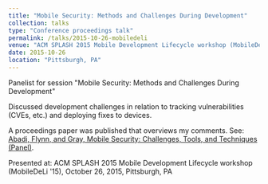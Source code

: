 ```yaml
---
title: "Mobile Security: Methods and Challenges During Development"
collection: talks
type: "Conference proceedings talk"
permalink: /talks/2015-10-26-mobiledeli
venue: "ACM SPLASH 2015 Mobile Development Lifecycle workshop (MobileDeLi '15)"
date: 2015-10-26
location: "Pittsburgh, PA"
---
```


Panelist for session "Mobile Security: Methods and Challenges During Development"

Discussed development challenges in relation to tracking vulnerabilities (CVEs, etc.) and deploying fixes to devices.

A proceedings paper was published that overviews my comments. See: [Abadi, Flynn, and Gray, Mobile Security: Challenges, Tools, and Techniques (Panel)](https://dl.acm.org/doi/pdf/10.1145/2846661.2846674).

Presented at: ACM SPLASH 2015 Mobile Development Lifecycle workshop (MobileDeLi '15), October 26, 2015, Pittsburgh, PA

